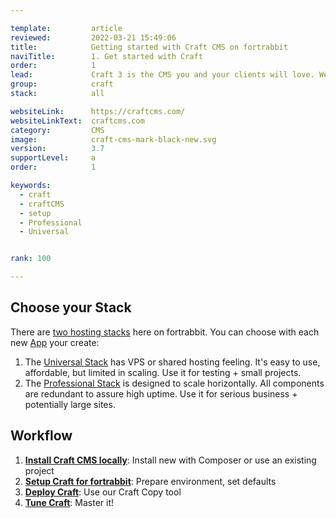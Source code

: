 ```yaml
---

template:         article
reviewed:         2022-03-21 15:49:06
title:            Getting started with Craft CMS on fortrabbit
naviTitle:        1. Get started with Craft
order:            1
lead:             Craft 3 is the CMS you and your clients will love. We love it too. Our aim is to help you — the developer — to successfully develop and deploy Craft here. This is your entry point. 
group:            craft
stack:            all

websiteLink:      https://craftcms.com/
websiteLinkText:  craftcms.com
category:         CMS
image:            craft-cms-mark-black-new.svg
version:          3.7
supportLevel:     a
order:            1

keywords:
  - craft
  - craftCMS
  - setup
  - Professional
  - Universal


rank: 100

---
```


## Choose your Stack

There are [two hosting stacks](/stacks) here on fortrabbit. You can choose with each new [App](/app) your create:

1. The [Universal Stack](/app-uni) has VPS or shared hosting feeling. It's easy to use, affordable, but limited in scaling. Use it for testing + small projects.
2. The [Professional Stack](/app-pro) is designed to scale horizontally. All components are redundant to assure high uptime. Use it for serious business + potentially large sites. 


## Workflow

1. **[Install Craft CMS locally](craft-3-install-local)**: Install new with Composer or use an existing project
2. **[Setup Craft for fortrabbit](/craft-3-setup)**: Prepare environment, set defaults
3. **[Deploy Craft](/craft-3-deploy-craft-copy)**: Use our Craft Copy tool
5. **[Tune Craft](/craft-3-tune)**: Master it!